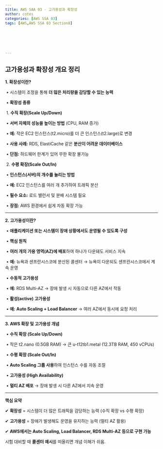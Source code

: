 ```yaml
---
title: AWS SAA 03 - 고가용성과 확장성
author: cotes   
categories: [AWS SSA 03]
tags: [AWS,AWS SSA 03 Section8]






---
```


## **고가용성과 확장성 개요 정리**



**1. 확장성이란?**

​	•	시스템이 조정을 통해 **더 많은 처리량을 감당할 수 있는 능력**

​	•	**확장성 종류**

​	1.	**수직 확장(Scale Up/Down)**

​	•	**서버 자체의 성능을 높이는 방법** (CPU, RAM 증가)

​	•	**예:** 작은 EC2 인스턴스(t2.micro)를 더 큰 인스턴스(t2.large)로 변경

​	•	**사용 사례:** RDS, ElastiCache 같은 **분산이 어려운 데이터베이스**

​	•	**단점:** 하드웨어 한계가 있어 무한 확장 불가능

​	2.	**수평 확장(Scale Out/In)**

​	•	**인스턴스(서버)의 개수를 늘리는 방법**

​	•	**예:** EC2 인스턴스를 여러 개 추가하여 트래픽 분산

​	•	**필수 요소:** 로드 밸런서 및 분배 시스템 필요

​	•	**장점:** AWS 환경에서 쉽게 자동 확장 가능



------



**2. 고가용성이란?**

​	•	**애플리케이션 또는 시스템이 장애 상황에서도 운영될 수 있도록 구성**

​	•	**핵심 원칙**

​	•	**여러 개의 가용 영역(AZ)에 배포**하여 하나가 다운돼도 서비스 지속

​	•	**예:** 뉴욕과 샌프란시스코에 분산된 콜센터 → 뉴욕이 다운되도 샌프란시스코에서 계속 운영

​	•	**수동적 고가용성**

​	•	**예:** RDS Multi-AZ → 장애 발생 시 자동으로 다른 AZ에서 작동

​	•	**활성(active) 고가용성**

​	•	**예:** **Auto Scaling + Load Balancer** → 여러 AZ에서 동시에 요청 처리



------



**3. AWS 확장 및 고가용성 개념**

​	•	**수직 확장 (Scale Up/Down)**

​	•	작은 t2.nano (0.5GB RAM) → 큰 u-t12tb1.metal (12.3TB RAM, 450 vCPUs)

​	•	**수평 확장 (Scale Out/In)**

​	•	**Auto Scaling 그룹 사용**하여 인스턴스 수를 자동 조절

​	•	**고가용성 (High Availability)**

​	•	**멀티 AZ 배포** → 장애 발생 시 다른 AZ에서 지속 운영



------



**핵심 요약**



✔ **확장성** = 시스템이 더 많은 트래픽을 감당하는 능력 (수직 확장 vs 수평 확장)

✔ **고가용성** = 장애가 발생해도 운영을 유지하는 능력 (멀티 AZ 활용)

✔ **AWS에서는 Auto Scaling, Load Balancer, RDS Multi-AZ 등으로 구현 가능**



시험 대비할 때 **콜센터 예시**를 떠올리면 개념 이해가 쉬움.